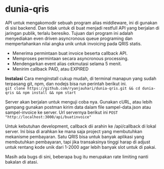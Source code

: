 # dunia-qris
API untuk mengakomodir sebuah program alias middleware, ini di gunakan di sisi backend. Dan tidak untuk di buat menjadi restfull API yang berjalan di jaringan publik, terlalu beresiko. 
Tujuan dari program ini adalah menyediakan even driven asyncronous queue programing dan mempertahankan nilai angka unik untuk invoicing pada QRIS statis. 
- Menerima permintaan buat invoice beserta callback API.
- Memproses permintaan secara asyncronous processing.
- Mendengarkan event alias cekmutasi selama 5 menit.
- Menirim callback PAID, atau EXPIRED


**Instalasi**
Cara menginstall cukup mudah, di terminal manapun yang sudah terpasang git, npm, dan nodejs bisa run perintah berikut ini.\
``git clone https://github.com/ryanjauhari/dunia-qris.git && cd dunia-qris && npm install && npm start``

Server akan berjalan untuk menguji coba nya. Gunakan cURL, atau lebih gampang gunakan postman kirim data dalam file sampel-data.json atau sampel-invoice ke server. 
Url servernya berikut ini 
``POST "http://localhost:3000/api/buatinvoice"``

Untuk kebutuhan development, callback dii arahin ke /api/callback di lokal server. Ini bisa di arahkan ke mana saja project yang membutuhkan
mekanisme pembayaran. Satu QRIS bisa untuk banyak aplikasi yang membutuhkan pembayaran, tapi jika transaksinya tinggi harap di adjust untuk rentang kode unik dari 1-2000 agar lebih banyak slot untuk di pakai.

Masih ada bugs di sini, beberapa bug itu merupakan rate limiting nanti bakalan di atasi.